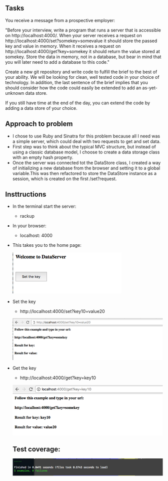 
## Tasks

You receive a message from a prospective employer:

"Before your interview, write a program that runs a server that is accessible on http://localhost:4000/. When your server receives a request on http://localhost:4000/set?somekey=somevalue it should store the passed key and value in memory. When it receives a request on http://localhost:4000/get?key=somekey it should return the value stored at somekey. Store the data in memory, not in a database, but bear in mind that you will later need to add a database to this code."

Create a new git repository and write code to fulfill the brief to the best of your ability. We will be looking for clean, well tested code in your choice of technology. In addition, the last sentence of the brief implies that you should consider how the code could easily be extended to add an as-yet-unknown data store.

If you still have time at the end of the day, you can extend the code by adding a data store of your choice.


## Approach to problem  

 - I chose to use Ruby and Sinatra for this problem because all I need was a simple server, which could deal with two requests to get and set data.
 - First step was to think about the typical MVC structure, but instead of using a classic database model, I choose to create a data storage class with an empty hash property.
 - Once the server was connected tot the DataStore class, I created a way of initializing a new database from the browser and setting it to a global variable.This was then refactored to store the DataStore instance as a session, which is created on the first /set?request.

## Insttructions

* In the terminal start the server: 
  - rackup
* In your browser:
  - localhost: 4000
* This takes you to the home page:

  ![Home Page](screenshots/home_page.png)

* Set the key
  - http://localhost:4000/set?key10=value20

  ![set_key](screenshots/set_key.png)

* Get the key
  - http://localhost:4000/get?key=key10

  ![get_key](screenshots/get_key.png)

  ## Test coverage:

  ![Test coverage](screenshots/test_coverage.png)
